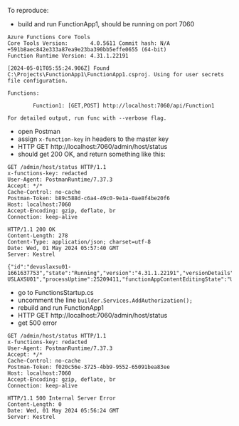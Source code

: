 ﻿
To reproduce:
- build and run FunctionApp1, should be running on port 7060

```
Azure Functions Core Tools
Core Tools Version:       4.0.5611 Commit hash: N/A +591b8aec842e333a87ea9e23ba390bb5effe0655 (64-bit)
Function Runtime Version: 4.31.1.22191

[2024-05-01T05:55:24.906Z] Found C:\Projects\FunctionApp1\FunctionApp1.csproj. Using for user secrets file configuration.

Functions:

        Function1: [GET,POST] http://localhost:7060/api/Function1

For detailed output, run func with --verbose flag.

```

- open Postman
- assign `x-function-key` in headers to the master key
- HTTP GET http://localhost:7060/admin/host/status
- should get 200 OK, and return something like this:

```
GET /admin/host/status HTTP/1.1
x-functions-key: redacted
User-Agent: PostmanRuntime/7.37.3
Accept: */*
Cache-Control: no-cache
Postman-Token: b89c588d-c6a4-49c0-9e1a-0ae8f4be20f6
Host: localhost:7060
Accept-Encoding: gzip, deflate, br
Connection: keep-alive
 
HTTP/1.1 200 OK
Content-Length: 278
Content-Type: application/json; charset=utf-8
Date: Wed, 01 May 2024 05:57:40 GMT
Server: Kestrel
 
{"id":"devuslaxsu01-1661637753","state":"Running","version":"4.31.1.22191","versionDetails":"4.31.1+eb76715a57649d269232d1375a7a2c23ee73dd0a","platformVersion":"","instanceId":"","computerName":"DEV-USLAXSU01","processUptime":25209411,"functionAppContentEditingState":"Unknown"}
```

- go to FunctionsStartup.cs
- uncomment the line `builder.Services.AddAuthorization();`
- rebuild and run FunctionApp1
- HTTP GET http://localhost:7060/admin/host/status
- get 500 error 

```
GET /admin/host/status HTTP/1.1
x-functions-key: redacted
User-Agent: PostmanRuntime/7.37.3
Accept: */*
Cache-Control: no-cache
Postman-Token: f020c56e-3725-4bb9-9552-65091bea83ee
Host: localhost:7060
Accept-Encoding: gzip, deflate, br
Connection: keep-alive
 
HTTP/1.1 500 Internal Server Error
Content-Length: 0
Date: Wed, 01 May 2024 05:56:24 GMT
Server: Kestrel
```

